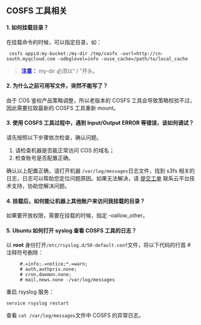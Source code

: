 ## COSFS 工具相关
#### 1. 如何挂载目录？
在挂载命令的时候，可以指定目录，如：
```
 cosfs appid:my-bucket:/my-dir /tmp/cosfs -ourl=http://cn-south.myqcloud.com -odbglevel=info -ouse_cache=/path/to/local_cache
```
>  <font color="#0000cc">**注意：** </font>
my-dir 必须以“ / ”开头。

####  2. 为什么之前可用写文件，突然不能写了？
由于 COS 鉴权产品策略调整，所以老版本的 COSFS 工具会导致策略校验不过，因此需要拉取最新的 COSFS 工具重新 mount。

#### 3. 使用 COSFS 工具过程中，遇到 Input/Output ERROR 等错误，该如何调试？
请先按照以下步骤依次检查，确认问题。
1. 请检查机器是否能正常访问 COS 的域名；
2. 检查账号是否配置正确。

确认以上配置正确，请打开机器 `/var/log/messages`日志文件，找到 s3fs 相关的日志，日志可以帮助您定位问题原因。如果无法解决，请 [提交工单](http://console.tcecqpoc.fsphere.cn/workorder/category) 联系云平台技术支持，协助您解决问题。

#### 4. 挂载后，如何能让机器上其他账户来访问我挂载的目录？
如果要开放权限，需要在挂载的时候，指定 -oallow_other。

#### 5. Ubuntu 如何打开 syslog 查看 COSFS 工具的日志？
以 **root** 身份打开`/etc/rsyslog.d/50-default.conf`文件，将以下代码的行首 # 注释符号删除：
```
     #.=info;.=notice;*.=warn;
     # auth,authpriv.none;
     # cron,daemon.none;
     # mail,news.none -/var/log/messages
```
重启 rsyslog 服务： 
```
service rsyslog restart
```  
查看 `cat /var/log/messages`文件中 COSFS 的异常日志。
